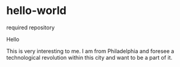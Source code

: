 # hello-world
required repository

Hello

This is very interesting to me.  I am from Philadelphia and foresee a technological revolution within this city and want to be a part of it.
